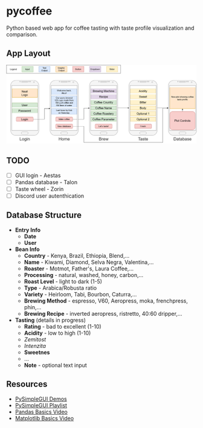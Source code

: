 # pycoffee
Python based web app for coffee tasting with taste profile visualization and comparison.

## App Layout

![layout](pycoffee-draft-v01.png)

## TODO

- [ ] GUI login - Aestas  
- [ ] Pandas database - Talon  
- [ ] Taste wheel - Zorin
- [ ] Discord user autenthication

## Database Structure

- **Entry Info**
  - **Date**
  - **User**
- **Bean Info**
  - **Country** - Kenya, Brazil, Ethiopia, Blend,...
  - **Name** - Kiwami, Diamond, Selva Negra, Valentina,...
  - **Roaster** - Motmot, Father's, Laura Coffee,...
  - **Processing** - natural, washed, honey, carbon,...
  - **Roast Level** - light to dark (1-5)
  - **Type** - Arabica/Robusta ratio
  - **Variety** - Heirloom, Tabi, Bourbon, Caturra,...
  - **Brewing Method** - espresso, V60, Aeropress, moka, frenchpress, phin,...
  - **Brewing Recipe** - inverted aeropress, ristretto, 40:60 dripper,...
- **Tasting** (details in progress)
  - **Rating** - bad to excellent (1-10)
  - **Acidity** - low to high (1-10)
  - _Zemitost_
  - _Intenzita_
  - **Sweetnes**
  - ...
  - **Note** - optional text input

## Resources

- [PySimpleGUI Demos](https://github.com/PySimpleGUI/PySimpleGUI/tree/master/DemoPrograms)
- [PySimpleGUI Playlist](https://youtube.com/playlist?list=PLl8dD0doyrvF1nLakJJ7sl8OX2YSHclqn)
- [Pandas Basics Video](https://youtu.be/vmEHCJofslg)
- [Matplotlib Basics Video](https://www.youtube.com/watch?v=DAQNHzOcO5A)
